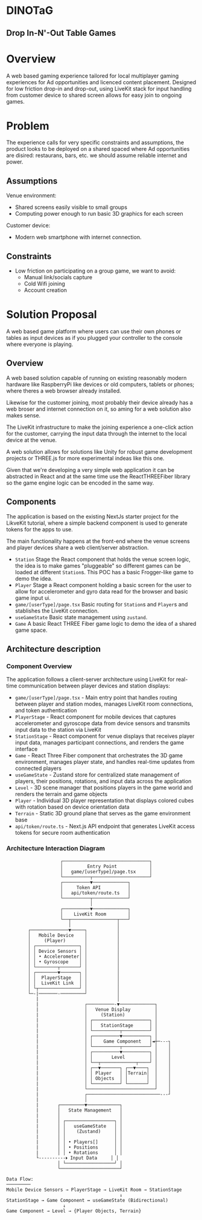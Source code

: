 # DINOTaG

## Drop In-N'-Out Table Games

# Overview

A web based gaming experience tailored for local multiplayer gaming experiences
for Ad opportunities and licenced content placement.
Designed for low friction drop-in and drop-out, using LiveKit stack for input
handling from customer device to shared screen allows for easy join to ongoing
games.

# Problem

The experience calls for very specific constraints and assumptions, the product
looks to be deployed on a shared spaced where Ad opportunities are disired:
restaurans, bars, etc. we should assume reliable internet and power.

## Assumptions

Venue environment:

- Shared screens easily visible to small groups
- Computing power enough to run basic 3D graphics for each screen

Customer device:

- Modern web smartphone with internet connection.

## Constraints

- Low friction on participating on a group game, we want to avoid:
  - Manual link/socials capture
  - Cold Wifi joining
  - Account creation

# Solution Proposal

A web based game platform where users can use their own phones or tables as
input devices as if you plugged your controller to the console where everyone
is playing.

## Overview

A web based solution capable of running on existing reasonably modern hardware
like RaspberryPi like devices or old computers, tablets or phones; where theres
a web browser already installed.

Likewise for the customer joining, most probably their device already has a web
broser and internet connection on it, so aming for a web solution also makes
sense.

The LiveKit infrastructure to make the joining experience a one-click action for
the customer, carrying the input data through the internet to the local device
at the venue.

A web solution allows for solutions like Unity for robust game development
projects or THREE.js for more experimental indeas like this one.

Given that we're developing a very simple web application it can be abstracted
in React and at the same time use the ReactTHREEFiber library so the game engine
logic can be encoded in the same way.

## Components

The application is based on the existing NextJs starter project for the LikveKit
tutorial, where a simple backend component is used to generate tokens for the
apps to use.

The main functionality happens at the front-end where the venue screens and
player devices share a web client/server abstraction.

- `Station` Stage the React component that holds the venue screen logic, the idea is
  to make games "pluggeable" so different games can be loaded at different
  `Station`s. This POC has a basic Frogger-like game to demo the idea.
- `Player` Stage a React component holding a basic screen for the user to allow
  for accelerometer and gyro data read for the browser and basic game input ui.
- `game/[userType]/page.tsx` Basic routing for `Station`s and `Player`s and
  stablishes the LiveKit connection.
- `useGameState` Basic state management using `zustand`.
- `Game` A basic React THREE Fiber game logic to demo the idea of a shared game
  space.

## Architecture description

### Component Overview

The application follows a client-server architecture using LiveKit for real-time communication between player devices and station displays:

- `game/[userType]/page.tsx` - Main entry point that handles routing between player and station modes, manages LiveKit room connections, and token authentication
- `PlayerStage` - React component for mobile devices that captures accelerometer and gyroscope data from device sensors and transmits input data to the station via LiveKit
- `StationStage` - React component for venue displays that receives player input data, manages participant connections, and renders the game interface
- `Game` - React Three Fiber component that orchestrates the 3D game environment, manages player state, and handles real-time updates from connected players
- `useGameState` - Zustand store for centralized state management of players, their positions, rotations, and input data across the application
- `Level` - 3D scene manager that positions players in the game world and renders the terrain and game objects
- `Player` - Individual 3D player representation that displays colored cubes with rotation based on device orientation data
- `Terrain` - Static 3D ground plane that serves as the game environment base
- `api/token/route.ts` - Next.js API endpoint that generates LiveKit access tokens for secure room authentication

### Architecture Interaction Diagram

```
                    ┌────────────────────────────────┐
                    │         Entry Point            │
                    │   game/[userType]/page.tsx     │
                    └──────────┬─────────────────────┘
                    ┌──────────▼─────────────┐
                    │     Token API          │
                    │   api/token/route.ts   │
                    └──────────┬─────────────┘
                               │
                    ┌──────────▼─────────────┐
                    │    LiveKit Room        │
                    └──┬─────────────────┬───┘
                       │                 │
        ┌──────────────▼─────┐           │
        │   Mobile Device    │           │
        │     (Player)       │           │
        │ ┌────────────────┐ │           │
        │ │ Device Sensors │ │           │
        │ │ • Accelerometer│ │           │
        │ │ • Gyroscope    │ │           │
        │ └────────┬───────┘ │           │
        │ ┌────────▼───────┐ │           │
        │ │  PlayerStage   │ │           │
        │ │  LiveKit Link  │ │           │
        │ └┬───────────────┘ │           │
        └─-|───────-─────────┘           │
           |                             │
           |                 ┌──────────-▼─────────────┐
           |                 │   Venue Display         │
           |                 │     (Station)           │
           |                 │ ┌─────────────────────┐ │
           |                 │ │   StationStage      │ │
           |                 │ └──────────┬──────────┘ │
           |                 │ ┌──────────▼──────────┐ │
           |                 │ │    Game Component   │◄┼─---┐
           |                 │ └──────────┬──────────┘ │    │
           |                 │ ┌──────────▼──────────┐ │    │
           |                 │ │       Level         │ │    │
           |                 │ └──┬─────────────┬────┘ │    │
           |                 │ ┌──▼───────┐ ┌──▼────┐  │    │
           |                 │ │ Player   │ │Terrain│  │    │
           |                 │ │ Objects  │ │       │  │    │
           |                 │ └──────────┘ └───────┘  │    │
           |                 └─────────────────────────┘    │
           |                 ┌───────────────────────────---┘
           |                 │
           |       ┌─────────▼────────────┐
           |       │   State Management   │
           |       │                      │
           |       │ ┌──────────────────┐ │
           |       │ │   useGameState   │ │
           |       │ │    (Zustand)     │ │
           |       │ │                  │ │
           |       │ │ • Players[]      │ │
           |       │ │ • Positions      │ │
           |       │ │ • Rotations      │ │
           └----------🞂 Input Data     │ │
                   │ └──────────────────┘ │
                   └──────────────────────┘

Data Flow:
─────────
Mobile Device Sensors → PlayerStage → LiveKit Room → StationStage
                                          ↓
StationStage → Game Component ↔ useGameState (Bidirectional)
                     ↓
Game Component → Level → {Player Objects, Terrain}
```
